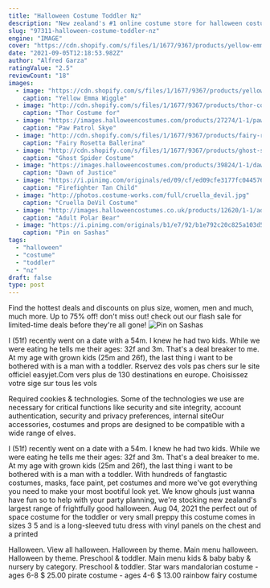 ```yaml
---
title: "Halloween Costume Toddler Nz"
description: "New zealand's #1 online costume store for halloween costumes & officially licensed costumes. Free delivery over $69. Shop online for kids costumes, mens costumes, womens costumes, and"
slug: "97311-halloween-costume-toddler-nz"
engine: "IMAGE"
cover: "https://cdn.shopify.com/s/files/1/1677/9367/products/yellow-emma-wiggle-costume-top-for-kids-the-wiggles-rubies-kids-girls-the-wiggles-2_800x.jpg?v=1598955798"
date: "2021-09-05T12:18:53.982Z"
author: "Alfred Garza"
ratingValue: "2.5"
reviewCount: "18"
images:
  - image: "https://cdn.shopify.com/s/files/1/1677/9367/products/yellow-emma-wiggle-costume-top-for-kids-the-wiggles-rubies-kids-girls-the-wiggles-2_800x.jpg?v=1598955798"
    caption: "Yellow Emma Wiggle"
  - image: "http://cdn.shopify.com/s/files/1/1677/9367/products/thor-costume-for-toddlers-marvel-avengers-rubies-kids-babytoddler-marvel-620013_800x.jpg?v=1588219926"
    caption: "Thor Costume for"
  - image: "https://images.halloweencostumes.com/products/27274/1-1/paw-patrol-skye-child-costume.jpg"
    caption: "Paw Patrol Skye"
  - image: "http://cdn.shopify.com/s/files/1/1677/9367/products/fairy-rosetta-ballerina-costume-for-kids-disney-fairies-rubies-kids-girls-disney-5745-3_800x.jpg?v=1588588064"
    caption: "Fairy Rosetta Ballerina"
  - image: "http://cdn.shopify.com/s/files/1/1677/9367/products/ghost-spider-costume-for-kids-marvel-spider-man-rubies-kids-girls-marvel-3_abf7aa59-328c-4511-9d0b-e44e22986d32_800x.jpg?v=1588243264"
    caption: "Ghost Spider Costume"
  - image: "https://images.halloweencostumes.com/products/39824/1-1/dawn-of-justice-wonder-woman-adult-shield.jpg"
    caption: "Dawn of Justice"
  - image: "https://i.pinimg.com/originals/ed/09/cf/ed09cfe3177fc0445760c032f88630f4.jpg"
    caption: "Firefighter Tan Child"
  - image: "http://photos.costume-works.com/full/cruella_devil.jpg"
    caption: "Cruella DeVil Costume"
  - image: "http://images.halloweencostumes.co.uk/products/12620/1-1/adult-polar-bear-costume.jpg"
    caption: "Adult Polar Bear"
  - image: "https://i.pinimg.com/originals/b1/e7/92/b1e792c20c825a103d5d1a60dd1082a2.jpg"
    caption: "Pin on Sashas"
tags:
  - "halloween"
  - "costume"
  - "toddler"
  - "nz"
draft: false
type: post
---
```


Find the hottest deals and discounts on plus size, women, men and much, much more. Up to 75% off! don't miss out! check out our flash sale for limited-time deals before they're all gone!
![Pin on Sashas](https://i.pinimg.com/originals/b1/e7/92/b1e792c20c825a103d5d1a60dd1082a2.jpg "Pin on Sashas")

I (51f) recently went on a date with a 54m. I knew he had two kids. While we were eating he tells me their ages: 32f and 3m. That&#39;s a deal breaker to me. At my age with grown kids (25m and 26f), the last thing i want to be bothered with is a man with a toddler. Rservez des vols pas chers sur le site officiel easyjet.Com vers plus de 130 destinations en europe. Choisissez votre sige sur tous les vols
<!--inArticleAds-->

<!--galleryOne-->

Required cookies & technologies. Some of the technologies we use are necessary for critical functions like security and site integrity, account authentication, security and privacy preferences, internal siteOur accessories, costumes and props are designed to be compatible with a wide range of elves.
<!--inArticleAds-->

<!--galleryTwo-->

I (51f) recently went on a date with a 54m. I knew he had two kids. While we were eating he tells me their ages: 32f and 3m. That's a deal breaker to me. At my age with grown kids (25m and 26f), the last thing i want to be bothered with is a man with a toddler. With hundreds of fangtastic costumes, masks, face paint, pet costumes and more we've got everything you need to make your most bootiful look yet. We know ghouls just wanna have fun so to help with your party planning, we're stocking new zealand's largest range of frightfully good halloween. Aug 04, 2021 the perfect out of space costume for the toddler or very small preppy  this costume comes in sizes 3  5 and is a long-sleeved tutu dress with vinyl panels on the chest and a printed
<!--galleryThree-->

Halloween. View all halloween. Halloween by theme. Main menu halloween. Halloween by theme.  Preschool & toddler. Main menu kids & baby baby & nursery by category. Preschool & toddler. Star wars mandalorian costume - ages 6-8 $ 25.00 pirate costume - ages 4-6 $ 13.00 rainbow fairy costume
